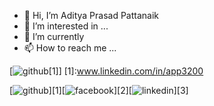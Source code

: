 - 👋 Hi, I’m Aditya Prasad Pattanaik
- 👀 I’m interested in ...
- 🌱 I’m currently  
- 📫 How to reach me ...

<!---
app3200/app3200 is a ✨ special ✨ repository because its `README.md` (this file) appears on your GitHub profile.
You can click the Preview link to take a look at your changes.
--->
[![github](https://img.icons8.com/external-justicon-flat-justicon/64/000000/external-linkedin-social-media-justicon-flat-justicon.png")[1]]
[1]:www.linkedin.com/in/app3200

[![github](https://cloud.githubusercontent.com/assets/17016297/18839843/0e06a67a-83d2-11e6-993a-b35a182500e0.png)][1][![facebook](https://cloud.githubusercontent.com/assets/17016297/18839836/0a06deb4-83d2-11e6-8078-1d0974af0f63.png)][2][![linkedin](https://cloud.githubusercontent.com/assets/17016297/18839848/0fc7e74e-83d2-11e6-8c6a-277fc9d6e067.png)][3]

